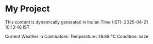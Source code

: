 # My Project

This content is dynamically generated in Indian Time (IST): 2025-04-21 10:13:48 IST


Current Weather in Coimbatore:
Temperature: 29.88 °C
Condition: haze
